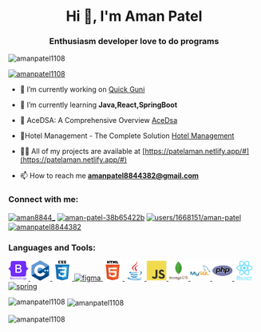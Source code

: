 <h1 align="center">Hi 👋, I'm Aman Patel</h1>
<h3 align="center">Enthusiasm developer love to do programs</h3>

<p align="left"> <img src="https://komarev.com/ghpvc/?username=amanpatel1108&label=Profile%20views&color=0e75b6&style=flat" alt="amanpatel1108" /> </p>

<p align="left"> <a href="https://github.com/ryo-ma/github-profile-trophy"><img src="https://github-profile-trophy.vercel.app/?username=amanpatel1108" alt="amanpatel1108" /></a> </p>

- 🔭 I’m currently working on [Quick Guni](https://github.com/AMANPATEL1108/QuickGuni)

- 🌱 I’m currently learning **Java,React,SpringBoot**

- 👯 AceDSA: A Comprehensive Overview [AceDsa](https://github.com/AMANPATEL1108/AceDSA)

- 🤝Hotel Management - The Complete Solution [Hotel Management](https://github.com/AMANPATEL1108/HotelManagement)

- 👨‍💻 All of my projects are available at [https://patelaman.netlify.app/#](https://patelaman.netlify.app/#)

- 📫 How to reach me **amanpatel8844382@gmail.com**

<h3 align="left">Connect with me:</h3>
<p align="left">
<a href="https://twitter.com/aman8844_" target="blank"><img align="center" src="https://raw.githubusercontent.com/rahuldkjain/github-profile-readme-generator/master/src/images/icons/Social/twitter.svg" alt="aman8844_" height="30" width="40" /></a>
<a href="https://linkedin.com/in/aman-patel-38b65422b" target="blank"><img align="center" src="https://raw.githubusercontent.com/rahuldkjain/github-profile-readme-generator/master/src/images/icons/Social/linked-in-alt.svg" alt="aman-patel-38b65422b" height="30" width="40" /></a>
<a href="https://stackoverflow.com/users/users/1668151/aman-patel" target="blank"><img align="center" src="https://raw.githubusercontent.com/rahuldkjain/github-profile-readme-generator/master/src/images/icons/Social/stack-overflow.svg" alt="users/1668151/aman-patel" height="30" width="40" /></a>
<a href="https://www.leetcode.com/amanpatel8844382" target="blank"><img align="center" src="https://raw.githubusercontent.com/rahuldkjain/github-profile-readme-generator/master/src/images/icons/Social/leet-code.svg" alt="amanpatel8844382" height="30" width="40" /></a>
</p>

<h3 align="left">Languages and Tools:</h3>
<p align="left"> <a href="https://getbootstrap.com" target="_blank" rel="noreferrer"> <img src="https://raw.githubusercontent.com/devicons/devicon/master/icons/bootstrap/bootstrap-plain-wordmark.svg" alt="bootstrap" width="40" height="40"/> </a> <a href="https://www.w3schools.com/cpp/" target="_blank" rel="noreferrer"> <img src="https://raw.githubusercontent.com/devicons/devicon/master/icons/cplusplus/cplusplus-original.svg" alt="cplusplus" width="40" height="40"/> </a> <a href="https://www.w3schools.com/css/" target="_blank" rel="noreferrer"> <img src="https://raw.githubusercontent.com/devicons/devicon/master/icons/css3/css3-original-wordmark.svg" alt="css3" width="40" height="40"/> </a> <a href="https://www.figma.com/" target="_blank" rel="noreferrer"> <img src="https://www.vectorlogo.zone/logos/figma/figma-icon.svg" alt="figma" width="40" height="40"/> </a> <a href="https://www.w3.org/html/" target="_blank" rel="noreferrer"> <img src="https://raw.githubusercontent.com/devicons/devicon/master/icons/html5/html5-original-wordmark.svg" alt="html5" width="40" height="40"/> </a> <a href="https://www.java.com" target="_blank" rel="noreferrer"> <img src="https://raw.githubusercontent.com/devicons/devicon/master/icons/java/java-original.svg" alt="java" width="40" height="40"/> </a> <a href="https://developer.mozilla.org/en-US/docs/Web/JavaScript" target="_blank" rel="noreferrer"> <img src="https://raw.githubusercontent.com/devicons/devicon/master/icons/javascript/javascript-original.svg" alt="javascript" width="40" height="40"/> </a> <a href="https://www.mongodb.com/" target="_blank" rel="noreferrer"> <img src="https://raw.githubusercontent.com/devicons/devicon/master/icons/mongodb/mongodb-original-wordmark.svg" alt="mongodb" width="40" height="40"/> </a> <a href="https://www.mysql.com/" target="_blank" rel="noreferrer"> <img src="https://raw.githubusercontent.com/devicons/devicon/master/icons/mysql/mysql-original-wordmark.svg" alt="mysql" width="40" height="40"/> </a> <a href="https://www.php.net" target="_blank" rel="noreferrer"> <img src="https://raw.githubusercontent.com/devicons/devicon/master/icons/php/php-original.svg" alt="php" width="40" height="40"/> </a> <a href="https://reactjs.org/" target="_blank" rel="noreferrer"> <img src="https://raw.githubusercontent.com/devicons/devicon/master/icons/react/react-original-wordmark.svg" alt="react" width="40" height="40"/> </a> <a href="https://spring.io/" target="_blank" rel="noreferrer"> <img src="https://www.vectorlogo.zone/logos/springio/springio-icon.svg" alt="spring" width="40" height="40"/> </a> </p>

<p><img align="left" src="https://github-readme-stats.vercel.app/api/top-langs?username=amanpatel1108&show_icons=true&locale=en&layout=compact" alt="amanpatel1108" /></p>

<p>&nbsp;<img align="center" src="https://github-readme-stats.vercel.app/api?username=amanpatel1108&show_icons=true&locale=en" alt="amanpatel1108" /></p>

<p><img align="center" src="https://github-readme-streak-stats.herokuapp.com/?user=amanpatel1108&" alt="amanpatel1108" /></p>
